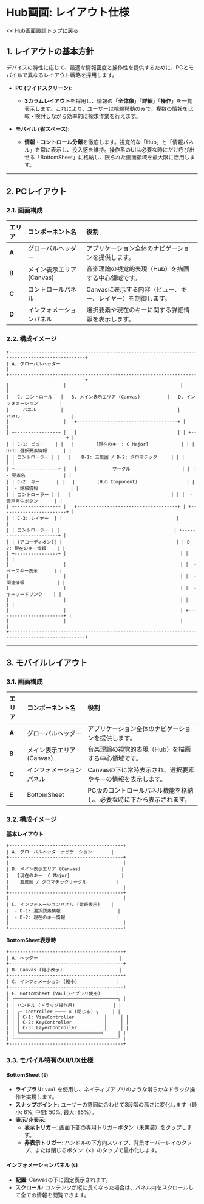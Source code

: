 # Hub画面: レイアウト仕様

[<< Hub画面設計トップに戻る](../0003.hub.md)

## 1. レイアウトの基本方針

デバイスの特性に応じて、最適な情報密度と操作性を提供するために、PCとモバイルで異なるレイアウト戦略を採用します。

- **PC (ワイドスクリーン)**:

  - **3カラムレイアウト**を採用し、情報の「**全体像**」「**詳細**」「**操作**」を一覧表示します。これにより、ユーザーは視線移動のみで、複数の情報を比較・検討しながら効率的に探求作業を行えます。

- **モバイル (省スペース)**:
  - **情報・コントロール分離**を徹底します。視覚的な「Hub」と「情報パネル」を常に表示し、没入感を維持。操作系のUIは必要な時にだけ呼び出せる「BottomSheet」に格納し、限られた画面領域を最大限に活用します。

---

## 2. PCレイアウト

### 2.1. 画面構成

| エリア | コンポーネント名          | 役割                                                         |
| :----- | :------------------------ | :----------------------------------------------------------- |
| **A**  | グローバルヘッダー        | アプリケーション全体のナビゲーションを提供します。           |
| **B**  | メイン表示エリア (Canvas) | 音楽理論の視覚的表現（Hub）を描画する中心領域です。          |
| **C**  | コントロールパネル        | Canvasに表示する内容（ビュー、キー、レイヤー）を制御します。 |
| **D**  | インフォメーションパネル  | 選択要素や現在のキーに関する詳細情報を表示します。           |

### 2.2. 構成イメージ

```
+--------------------------------------------------------------------------------------------------+
| A. グローバルヘッダー                                                                            |
+--------------------------------------------------------------------------------------------------+
|                    |                                          |                               |
|   C. コントロール   |   B. メイン表示エリア (Canvas)          |   D. インフォメーション        |
|     パネル         |                                          |      パネル                   |
|                    |   +-------------------------------------+ |                             |
| +----------------+ |   |                                     | | +------------------------+ |
| | C-1: ビュー    | |   |        [現在のキー: C Major]            | | | D-1: 選択要素情報      | |
| | コントローラー | |   |    B-1: 五度圏 / B-2: クロマチック     | | |                        | |
| +----------------+ |   |             サークル                   | | |  - 要素名              | |
| | C-2: キー      | |   |        (Hub Component)                  | | |  - 詳細情報            | |
| | コントローラー | |   |                                     | | |  - 音声再生ボタン      | |
| +----------------+ |   +-------------------------------------+ | +------------------------+ |
| | C-3: レイヤー  | |                                          |                               |
| | コントローラー | |                                          | +------------------------+ |
| | (アコーディオン)| |                                          | | D-2: 現在のキー情報    | |
| +----------------+ |                                          | |                        | |
|                    |                                          | |  - ベースキー表示      | |
|                    |                                          | |  - 関連情報            | |
|                    |                                          | |  - キーワードリンク    | |
|                    |                                          | |                        | |
|                    |                                          | +------------------------+ |
|                    |                                          |                               |
+--------------------------------------------------------------------------------------------------+
```

---

## 3. モバイルレイアウト

### 3.1. 画面構成

| エリア | コンポーネント名          | 役割                                                                 |
| :----- | :------------------------ | :------------------------------------------------------------------- |
| **A**  | グローバルヘッダー        | アプリケーション全体のナビゲーションを提供します。                   |
| **B**  | メイン表示エリア (Canvas) | 音楽理論の視覚的表現（Hub）を描画する中心領域です。                  |
| **C**  | インフォメーションパネル  | Canvasの下に常時表示され、選択要素やキーの情報を表示します。         |
| **E**  | BottomSheet               | PC版のコントロールパネル機能を格納し、必要な時に下から表示されます。 |

### 3.2. 構成イメージ

**基本レイアウト**

```
+------------------------------------------+
| A. グローバルヘッダーナビゲーション       |
+------------------------------------------+
|                                          |
| B. メイン表示エリア (Canvas)               |
|   [現在のキー: C Major]                   |
|    五度圏 / クロマチックサークル           |
|                                          |
+------------------------------------------+
|                                          |
| C. インフォメーションパネル (常時表示)    |
|  - D-1: 選択要素情報                     |
|  - D-2: 現在のキー情報                   |
|                                          |
+------------------------------------------+
```

**BottomSheet表示時**

```
+------------------------------------------+
| A. ヘッダー                              |
+------------------------------------------+
| B. Canvas (縮小表示)                     |
+------------------------------------------+
| C. インフォメーション (縮小)              |
+------------------------------------------+
| E. BottomSheet (Vaulライブラリ使用)      |
| ┌──────────────────────────────────────┐ |
| │ ハンドル (ドラッグ操作用)              │ |
| │ ┌─ Controller ──── × (閉じる) ┐     │ |
| │ │ C-1: ViewController           │     │ |
| │ │ C-2: KeyController            │     │ |
| │ │ C-3: LayerController          │     │ |
| │ └──────────────────────────────┘     │ |
| └──────────────────────────────────────┘ |
+------------------------------------------+
```

### 3.3. モバイル特有のUI/UX仕様

#### BottomSheet (`E`)

- **ライブラリ**: `Vaul` を使用し、ネイティブアプリのような滑らかなドラッグ操作を実現します。
- **スナップポイント**: ユーザーの意図に合わせて3段階の高さに変化します（最小: 6%, 中間: 50%, 最大: 85%）。
- **表示/非表示**:
  - **表示トリガー**: 画面下部の専用トリガーボタン（未実装）をタップします。
  - **非表示トリガー**: ハンドルの下方向スワイプ、背景オーバーレイのタップ、または閉じるボタン（×）のタップで最小化します。

#### インフォメーションパネル (`C`)

- **配置**: Canvasの下に固定表示されます。
- **スクロール**: コンテンツが縦に長くなった場合は、パネル内をスクロールして全ての情報を閲覧できます。
